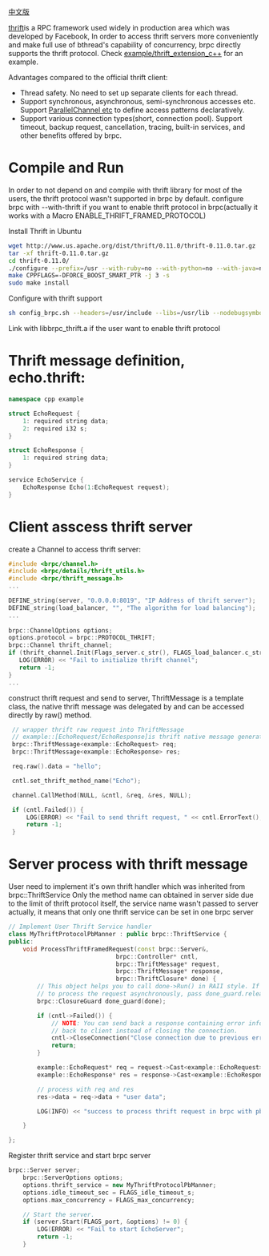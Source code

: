 [中文版](../cn/thrift.md)

[thrift](https://thrift.apache.org/)is a RPC framework used widely in production area which was developed by Facebook, In order to access thrift servers more conveniently and make full use of bthread's capability of concurrency, brpc directly supports the thrift protocol.
Check [example/thrift_extension_c++](https://github.com/brpc/brpc/tree/master/example/thrift_extension_c++/) for an example.

Advantages compared to the official thrift client:
- Thread safety. No need to set up separate clients for each thread.
- Support synchronous, asynchronous, semi-synchronous accesses etc. Support [ParallelChannel etc](combo_channel.md) to define access patterns declaratively.
- Support various connection types(short, connection pool). Support timeout, backup request, cancellation, tracing, built-in services, and other benefits offered by brpc.

# Compile and Run
In order to not depend on and compile with thrift library for most of the users, the thrift protocol wasn't supported in brpc by default. configure brpc with --with-thrift if you want to enable thrift protocol in brpc(actually it works with a Macro ENABLE_THRIFT_FRAMED_PROTOCOL)

Install Thrift in Ubuntu
```bash
wget http://www.us.apache.org/dist/thrift/0.11.0/thrift-0.11.0.tar.gz
tar -xf thrift-0.11.0.tar.gz
cd thrift-0.11.0/
./configure --prefix=/usr --with-ruby=no --with-python=no --with-java=no --with-go=no --with-perl=no --with-php=no --with-csharp=no --with-erlang=no --with-lua=no --with-nodejs=no
make CPPFLAGS=-DFORCE_BOOST_SMART_PTR -j 3 -s
sudo make install
```
Configure with thrift support
```bash
sh config_brpc.sh --headers=/usr/include --libs=/usr/lib --nodebugsymbols --with-thrift
```
Link with libbrpc_thrift.a if the user want to enable thrift protocol

# Thrift message definition, echo.thrift:
```c++
namespace cpp example

struct EchoRequest {
    1: required string data;
    2: required i32 s;
}

struct EchoResponse {
    1: required string data;
}

service EchoService {
    EchoResponse Echo(1:EchoRequest request);
}
```


# Client asscess thrift server

create a Channel to access thrift server:

```c++
#include <brpc/channel.h>
#include <brpc/details/thrift_utils.h>
#include <brpc/thrift_message.h>
...

DEFINE_string(server, "0.0.0.0:8019", "IP Address of thrift server");
DEFINE_string(load_balancer, "", "The algorithm for load balancing");
...
  
brpc::ChannelOptions options;
options.protocol = brpc::PROTOCOL_THRIFT;
brpc::Channel thrift_channel;
if (thrift_channel.Init(Flags_server.c_str(), FLAGS_load_balancer.c_str(), &options) != 0) {
   LOG(ERROR) << "Fail to initialize thrift channel";
   return -1;
}
...
```
construct thrift request and send to server, ThriftMessage is a template class, the native thrift message was delegated by and can be accessed directly by raw() method.

```c++
 // wrapper thrift raw request into ThriftMessage
 // example::[EchoRequest/EchoResponse]is thrift native message generated by thrift toolkits
 brpc::ThriftMessage<example::EchoRequest> req;
 brpc::ThriftMessage<example::EchoResponse> res;

 req.raw().data = "hello";

 cntl.set_thrift_method_name("Echo");

 channel.CallMethod(NULL, &cntl, &req, &res, NULL);

 if (cntl.Failed()) {
     LOG(ERROR) << "Fail to send thrift request, " << cntl.ErrorText();
     return -1;
 } 
```

# Server process with thrift message
User need to implement it's own thrift handler which was inherited from brpc::ThriftService
Only the method name can obtained in server side due to the limit of thrift protocol itself, the service name wasn't passed to server actually, it means that only one thrift service can be set in one brpc server
```c++
// Implement User Thrift Service handler
class MyThriftProtocolPbManner : public brpc::ThriftService {
public:
    void ProcessThriftFramedRequest(const brpc::Server&,
                              brpc::Controller* cntl,
                              brpc::ThriftMessage* request,
                              brpc::ThriftMessage* response,
                              brpc::ThriftClosure* done) {
        // This object helps you to call done->Run() in RAII style. If you need
        // to process the request asynchronously, pass done_guard.release().
        brpc::ClosureGuard done_guard(done);

        if (cntl->Failed()) {
            // NOTE: You can send back a response containing error information
            // back to client instead of closing the connection.
            cntl->CloseConnection("Close connection due to previous error");
            return;
        }

        example::EchoRequest* req = request->Cast<example::EchoRequest>();
        example::EchoResponse* res = response->Cast<example::EchoResponse>();

        // process with req and res
        res->data = req->data + "user data";

        LOG(INFO) << "success to process thrift request in brpc with pb manner";

    }

};
```

Register thrift service and start brpc server
```c++
brpc::Server server;
    brpc::ServerOptions options;
    options.thrift_service = new MyThriftProtocolPbManner;
    options.idle_timeout_sec = FLAGS_idle_timeout_s;
    options.max_concurrency = FLAGS_max_concurrency;

    // Start the server.
    if (server.Start(FLAGS_port, &options) != 0) {
        LOG(ERROR) << "Fail to start EchoServer";
        return -1;
    }
```